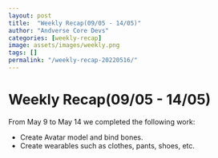 ```yaml
---
layout: post
title:  "Weekly Recap(09/05 - 14/05)"
author: "Andverse Core Devs"
categories: [weekly-recap]
image: assets/images/weekly.png
tags: []
permalink: "/weekly-recap-20220516/"
---
```


# Weekly Recap(09/05 - 14/05)

From May 9 to May 14 we completed the following work:

- Create Avatar model and bind bones.
- Create wearables such as clothes, pants, shoes, etc.

